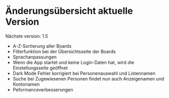 # Änderungsübersicht aktuelle Version
Nächste version: 1.5

- A-Z-Sortierung aller Boards
- Filterfunktion bei der Übersichtsseite der Boards
- Sprachanpassungen
- Wenn die App startet und keine Login-Daten hat, wird die Einstellungsseite geöffnet
- Dark Mode Fehler korrigiert bei Personenauswahl und Listennamen
- Suche bei Zugewiesenen Personen findet nun auch Anzeigenamen und Kontonamen
- Peformanceverbesserungen
